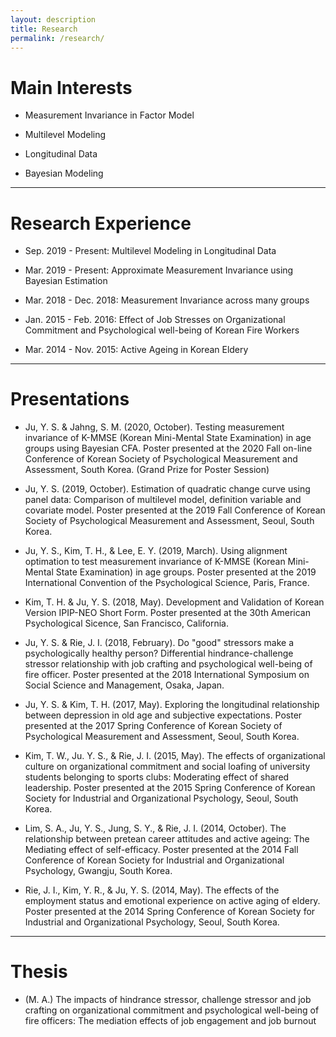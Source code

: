 ```yaml
---
layout: description
title: Research
permalink: /research/
---
```


# Main Interests

*  Measurement Invariance in Factor Model

*  Multilevel Modeling

* Longitudinal Data

* Bayesian Modeling

* * *

# Research Experience

* Sep. 2019 - Present: Multilevel Modeling in Longitudinal Data

* Mar. 2019 - Present: Approximate Measurement Invariance using Bayesian Estimation

* Mar. 2018 - Dec. 2018: Measurement Invariance across many groups

* Jan. 2015 - Feb. 2016: Effect of Job Stresses on Organizational Commitment and Psychological well-being of Korean Fire Workers

* Mar. 2014 - Nov. 2015: Active Ageing in Korean Eldery

* * *

# Presentations

* Ju, Y. S. & Jahng, S. M. (2020, October). Testing measurement invariance of K-MMSE (Korean Mini-Mental State Examination) in age groups using Bayesian CFA. Poster presented at the 2020 Fall on-line Conference of Korean Society of Psychological Measurement and Assessment, South Korea. (Grand Prize for Poster Session)

* Ju, Y. S. (2019, October). Estimation of quadratic change curve using panel data: Comparison of multilevel model, definition variable and covariate model. Poster presented at the 2019 Fall Conference of Korean Society of Psychological Measurement and Assessment, Seoul, South Korea.

* Ju, Y. S., Kim, T. H., & Lee, E. Y. (2019, March). Using alignment optimation to test measurement invariance of K-MMSE (Korean Mini-Mental State Examination) in age groups. Poster presented at the 2019 International Convention of the Psychological Science, Paris, France.

* Kim, T. H. & Ju, Y. S. (2018, May). Development and Validation of Korean Version IPIP-NEO Short Form. Poster presented at the 30th American Psychological Sicence, San Francisco, California.

* Ju, Y. S. & Rie, J. I. (2018, February). Do "good" stressors make a psychologically healthy person? Differential hindrance-challenge stressor relationship with job crafting and psychological well-being of fire officer. Poster presented at the 2018 International Symposium on Social Science and Management, Osaka, Japan.

* Ju, Y. S. & Kim, T. H. (2017, May). Exploring the longitudinal relationship between depression in old age and subjective expectations. Poster presented at the 2017 Spring Conference of Korean Society of Psychological Measurement and Assessment, Seoul, South Korea.

* Kim, T. W., Ju. Y. S., & Rie, J. I. (2015, May). The effects of organizational culture on organizational commitment and social loafing of university students belonging to sports clubs: Moderating effect of shared leadership. Poster presented at the 2015 Spring Conference of Korean Society for Industrial and Organizational Psychology, Seoul, South Korea.

* Lim, S. A., Ju, Y. S., Jung, S. Y., & Rie, J. I. (2014, October). The relationship between pretean career attitudes and active ageing: The Mediating effect of self-efficacy. Poster presented at the 2014 Fall Conference of Korean Society for Industrial and Organizational Psychology, Gwangju, South Korea.

* Rie, J. I., Kim, Y. R., & Ju, Y. S. (2014, May). The effects of the employment status and emotional experience on active aging of eldery. Poster presented at the 2014 Spring Conference of Korean Society for Industrial and Organizational Psychology, Seoul, South Korea.

* * *

# Thesis

* (M. A.) The impacts of hindrance stressor, challenge stressor and job crafting on organizational commitment and psychological well-being of fire officers: The mediation effects of job engagement and job burnout
